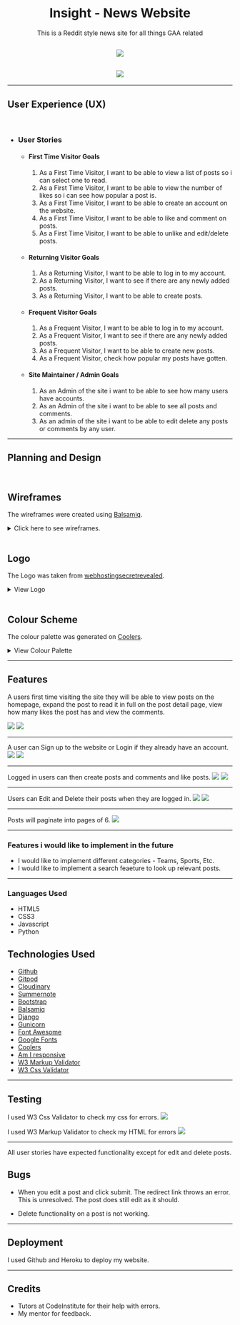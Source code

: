 <h1 align="center">Insight - News Website</h1>

<p align="center">This is a Reddit style news site for all things GAA related</p>

<h2 align="center"><img src="static/images/insight_logo_opaque.png"></h2>
<h2 align="center"><img src="media/images/am_i_responsive.png"></h2>
<hr>

## User Experience (UX)
<br>

-   ### User Stories
    -   #### First Time Visitor Goals  

        1. As a First Time Visitor, I want to be able to view a list of posts so i can select one to read.
        2. As a First Time Visitor, I want to be able to view the number of likes so i can see how popular a post is.
        3. As a First Time Visitor, I want to be able to create an account on the website.
        4. As a First Time Visitor, I want to be able to like and comment on posts.
        5. As a First Time Visitor, I want to be able to unlike and edit/delete posts.
        

    -   #### Returning Visitor Goals

        1. As a Returning Visitor, I want to be able to log in to my account.
        2. As a Returning Visitor, I want to see if there are any newly added posts.
        3. As a Returning Visitor, I want to be able to create posts.


    -   #### Frequent Visitor Goals

        1. As a Frequent Visitor, I want to be able to log in to my account.
        1. As a Frequent Visitor, I want to see if there are any newly added posts.
        1. As a Frequent Visitor, I want to be able to create new posts.
        1. As a Frequent Visitor, check how popular my posts have gotten.

    -   #### Site Maintainer / Admin Goals

        1. As an Admin of the site i want to be able to see how many users have accounts.
        2. As an Admin of the site i want to be able to see all posts and comments.
        3. As an admin of the site i want to be able to edit delete any posts or comments by any user.

<hr>

## Planning and Design 
<br>

## Wireframes
The wireframes were created using [Balsamiq](https://balsamiq.com/).

<details>
    <summary>Click here to see wireframes.</summary>
    <br>
<details>
    <summary>Homepage</summary>
    <img src="media/images/Index.png">
</details>

<details>
    <summary>Sign Up</summary>
    <img src="media/images/SignUp.png">
</details>

<details>
    <summary>Sign In</summary>
    <img src="media/images/SignIn.png">
</details>

<details>
    <summary>Post Detail</summary>
    <img src="media/images/post_detail.png">
</details>

<details>
    <summary>Edit Post</summary>
    <img src="media/images/edit_post.png">
</details>

<details>
    <summary>Create Comment</summary>
    <img src="media/images/create_comment.png">
</details>
</details>

<br>

## Logo
The Logo was taken from [webhostingsecretrevealed](https://www.webhostingsecretrevealed.net/blog/web-design/free-beautiful-logos/).
<details>
    <summary>View Logo</summary>
    <img src="media/images/insight_logo cropped.jpg">
</details>

<br>

## Colour Scheme
The colour palette was generated on [Coolers](https://coolors.co/).

<details>
    <summary>View Colour Palette</summary>
    <img src="media/images/insight_colours.png">
</details>

<hr>

## Features
A users first time visiting the site they will be able to view posts on the homepage, expand the post to read it in full on the post detail page, view how many likes the post has and view the comments.

<img src="media/images/homepage_for_unregistered.png">
<img src="media/images/post_detail_unregistered.png">
<hr>
A user can Sign up to the website or Login if they already have an account. 

<img src="media/images/sign_up.png">
<img src="media/images/sign_in.png">
<hr>

Logged in users can then create posts and comments and like posts.
<img src="media/images/create_post.png">
<img src="media/images/like_and_comment_functionality.png">
<hr>

Users can Edit and Delete their posts when they are logged in.
<img src="media/images/edit_view.png">
<img src="media/images/edit_and_delete_button.png">
<hr>

Posts will paginate into pages of 6.
<img src="media/images/pagination.png">
<hr>

### Features i would like to implement in the future

-   I would like to implement different categories - Teams, Sports, Etc.
-   I would like to implement a search feaeture to look up relevant posts.

<hr>


### Languages Used

-   HTML5
-   CSS3
-   Javascript
-   Python

## Technologies Used 

-   [Github](https://github.com/)
-   [Gitpod](https://gitpod.io/)
-   [Cloudinary](https://cloudinary.com/)
-   [Summernote](https://summernote.org/)
-   [Bootstrap](https://getbootstrap.com/)
-   [Balsamiq](https://balsamiq.com/)
-   [Django](https://www.djangoproject.com/)
-   [Gunicorn](https://gunicorn.org/)
-   [Font Awesome](https://fontawesome.com/)
-   [Google Fonts](https://fonts.google.com/)
-   [Coolers](https://coolors.co/)
-   [Am I responsive](https://ui.dev/amiresponsive)
-   [W3 Markup Validator](https://validator.w3.org/)
-   [W3 Css Validator](https://jigsaw.w3.org/css-validator/)


<hr>

## Testing

I used W3 Css Validator to check my css for errors.
<img src="media/images/css_validation.png">

I used W3 Markup Validator to check my HTML for errors
<img src="media/images/markup_validation.png">
<hr>

All user stories have expected functionality except for edit and delete posts.

## Bugs

-   When you edit a post and click submit. The redirect link throws an error. This is unresolved. The post does still edit as it should.

- Delete functionality on a post is not working.

<hr>

## Deployment

I used Github and Heroku to deploy my website.

<hr>

## Credits

- Tutors at CodeInstitute for their help with errors.
- My mentor for feedback.

